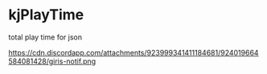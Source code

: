 # kjPlayTime

total play time for json

https://cdn.discordapp.com/attachments/923999341411184681/924019664584081428/giris-notif.png
